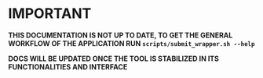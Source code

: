 # IMPORTANT

**THIS DOCUMENTATION IS NOT UP TO DATE, TO GET THE GENERAL WORKFLOW OF THE APPLICATION RUN `scripts/submit_wrapper.sh --help`**

**DOCS WILL BE UPDATED ONCE THE TOOL IS STABILIZED IN ITS FUNCTIONALITIES AND INTERFACE**

